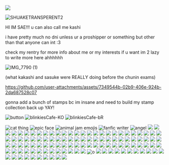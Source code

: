 <img src="https://komarev.com/ghpvc/?username=cry-of-fear&color=F3899E&style=plastic&label=ㅤyaoiersㅤ&base=10000">  

![SHUAKETRANSPERENT2](https://github.com/user-attachments/assets/9ad9dda5-63e1-43e9-b05d-b9360ebf8bed)

HI IM SAE!!! u can also call me kashi

i have pretty much no dni unless ur a proshipper or something but other than that anyone can int :3 

check my rentry for more info about me or my interests if u want im 2 lazy to write more here ahhhhhh

![IMG_7790 (1)](https://github.com/user-attachments/assets/2e368f3d-a792-4af6-8e78-433a9439f9a6) 

(what kakashi and sasuke were REALLY doing before the chunin exams)

https://github.com/user-attachments/assets/7349544b-02b9-406e-924b-2da687528c07

gonna add a bunch of stamps bc im insane and need to build my stamp collection back up YAY!

![button](https://github.com/user-attachments/assets/0e1b5046-fe1f-42d5-bd93-955c38aa3824) ![blinkiesCafe-KO](https://github.com/user-attachments/assets/5b35f979-5ee3-4ffa-974a-bf4328ed955e) ![blinkiesCafe-bR](https://github.com/user-attachments/assets/e89765ea-d498-4719-bab8-696b685c062d)

![cat thing](https://external-media.spacehey.net/media/sUyNQrFYXxQ1t24FUgeHl3hh4Fz2iescVYG_T1k-iYxc=/https://64.media.tumblr.com/f5a614012f4608807cf2413a4d8ddb9d/043b3b79b6f9e438-5a/s100x200/af289642a6fe93441736bb53da79e56ced89d228.png) ![epic face](https://external-media.spacehey.net/media/sU8c1kUfZ9glmlSPYVrCIVF9mPUFIVmAUON2d7CT7mO8=/https://64.media.tumblr.com/4a4986a87e403b038721e7ffc012a942/3913a3093a909602-ab/s250x250_c1/2f575b2a7976f7c62517d236a8eb1d84cd69fc24.pnj) ![animal jam emojis](https://external-media.spacehey.net/media/siGlPSBVnBHjj5YtcT944p-py7XeDn5VWXTjpFq0xgew=/https://images-wixmp-ed30a86b8c4ca887773594c2.wixmp.com/f/ba434057-e637-4974-a6e8-72becd29cc0f/dgmi9ay-6b1729db-ec15-405d-a847-c1d3b39a58eb.gif?token=eyJ0eXAiOiJKV1QiLCJhbGciOiJIUzI1NiJ9.eyJzdWIiOiJ1cm46YXBwOjdlMGQxODg5ODIyNjQzNzNhNWYwZDQxNWVhMGQyNmUwIiwiaXNzIjoidXJuOmFwcDo3ZTBkMTg4OTgyMjY0MzczYTVmMGQ0MTVlYTBkMjZlMCIsIm9iaiI6W1t7InBhdGgiOiJcL2ZcL2JhNDM0MDU3LWU2MzctNDk3NC1hNmU4LTcyYmVjZDI5Y2MwZlwvZGdtaTlheS02YjE3MjlkYi1lYzE1LTQwNWQtYTg0Ny1jMWQzYjM5YTU4ZWIuZ2lmIn1dXSwiYXVkIjpbInVybjpzZXJ2aWNlOmZpbGUuZG93bmxvYWQiXX0.oNWIXkRP6VG2MkLgdJ4qXaSNmtj_3Sl5jKSsUunb5Rc) ![fanfic writer](https://external-media.spacehey.net/media/smoHjupFFnu-ZAnAljNZLpPZAr1U9O9xxRF6SrS3DYfo=/https://images-wixmp-ed30a86b8c4ca887773594c2.wixmp.com/f/28847125-263d-48c5-9649-2689fb915850/d1c5kpk-854b704b-c962-4683-bf61-ecc3301ce232.gif?token=eyJ0eXAiOiJKV1QiLCJhbGciOiJIUzI1NiJ9.eyJzdWIiOiJ1cm46YXBwOjdlMGQxODg5ODIyNjQzNzNhNWYwZDQxNWVhMGQyNmUwIiwiaXNzIjoidXJuOmFwcDo3ZTBkMTg4OTgyMjY0MzczYTVmMGQ0MTVlYTBkMjZlMCIsIm9iaiI6W1t7InBhdGgiOiJcL2ZcLzI4ODQ3MTI1LTI2M2QtNDhjNS05NjQ5LTI2ODlmYjkxNTg1MFwvZDFjNWtway04NTRiNzA0Yi1jOTYyLTQ2ODMtYmY2MS1lY2MzMzAxY2UyMzIuZ2lmIn1dXSwiYXVkIjpbInVybjpzZXJ2aWNlOmZpbGUuZG93bmxvYWQiXX0.lUVVpDezbS8ogVEbCmI65c9LqcpaawLUQP7hrb16fYo) ![angel](https://external-media.spacehey.net/media/sIV8pAprBMSgFBqenMjUQSPEZl6fjwyb7R0dqG4CerLk=/https://y2k.neocities.org/stamps2/rainbow_11_by_catjamsprinkles-dc22hwr.png) ![](https://external-media.spacehey.net/media/sX9XY2-Eo1Vqz_pBGF8kNLOiUr2t2xr5-vmQgfGYpLGA=/https://y2k.neocities.org/stamps/tumblr_inline_p0x8glfCRf1uzqajc_500.jpg) ![](https://external-media.spacehey.net/media/sHA1LT_s0Q5J9VfBV2Q1Nd9UH17BMynrSYZMvDBldNaw=/https://64.media.tumblr.com/fc9b61fb4fb0e4da21a7d517ba5a2e0b/2fe91393c8bac497-d0/s100x200/235ee49e70ff1066d9b3ab2cc51791eb99ba19ca.gifv) ![](https://external-media.spacehey.net/media/sjrn_wQpHyCGXNaTESAlVN02DR_xhwxglodF-jI5mFlk=/https://i.ibb.co/nfhYBbX/blood-stamp-by-asuminakuki14-d2bhgmf-fullview.jpg) ![](https://external-media.spacehey.net/media/smBvhfSlALrFGYqcq1zGdwdGVptE1rqiZvBnfNLprCog=/https://images-wixmp-ed30a86b8c4ca887773594c2.wixmp.com/f/818acd97-1680-4dd1-9d23-23e22fd49506/dg761a0-494e9e59-6e46-438a-b14a-2502ef1ca034.gif?token=eyJ0eXAiOiJKV1QiLCJhbGciOiJIUzI1NiJ9.eyJzdWIiOiJ1cm46YXBwOjdlMGQxODg5ODIyNjQzNzNhNWYwZDQxNWVhMGQyNmUwIiwiaXNzIjoidXJuOmFwcDo3ZTBkMTg4OTgyMjY0MzczYTVmMGQ0MTVlYTBkMjZlMCIsIm9iaiI6W1t7InBhdGgiOiJcL2ZcLzgxOGFjZDk3LTE2ODAtNGRkMS05ZDIzLTIzZTIyZmQ0OTUwNlwvZGc3NjFhMC00OTRlOWU1OS02ZTQ2LTQzOGEtYjE0YS0yNTAyZWYxY2EwMzQuZ2lmIn1dXSwiYXVkIjpbInVybjpzZXJ2aWNlOmZpbGUuZG93bmxvYWQiXX0.y8wxRPscjzKmG7gIFd4K6OaDN1YgXahdfSXFwfJTlWU) ![](https://external-media.spacehey.net/media/sRUdSoivwYP9NictrvJuHsW38O9k21giNUxN6g5Kpd74=/https://i.ibb.co/v1LT9bb/emo-checkered-stamp-by-strawberryjuicie-d36hccd-fullview.jpg) ![](https://external-media.spacehey.net/media/s6iFQnQYzix66gzmevUwxhyACrIoCCC7scB4Av6TLhxw=/https://64.media.tumblr.com/befc25b61b4f9946fef5135ec8645f56/db9c867786dfb431-42/s250x250_c1/d976e839afe1267d50d24740b5908fb48b26c042.png) ![](https://external-media.spacehey.net/media/s6scD-GMZdDmoIQ_lYt-4jU-oHzQqnQuii_0quBEK4gc=/https://y2k.neocities.org/stamps/tumblr_pagu488kG61xu4cp2o3_100.gif) ![](https://external-media.spacehey.net/media/sK_sAkpw4P1eICkRZGhdkNSqg_jDU3h_EwSv1g-16-NQ=/https://images-wixmp-ed30a86b8c4ca887773594c2.wixmp.com/f/a06e9d4f-f786-4e2c-aca0-095af2a27353/dd3yqdb-f0efa0ca-02b9-455b-9970-dd89dc53c61e.gif?token=eyJ0eXAiOiJKV1QiLCJhbGciOiJIUzI1NiJ9.eyJzdWIiOiJ1cm46YXBwOjdlMGQxODg5ODIyNjQzNzNhNWYwZDQxNWVhMGQyNmUwIiwiaXNzIjoidXJuOmFwcDo3ZTBkMTg4OTgyMjY0MzczYTVmMGQ0MTVlYTBkMjZlMCIsIm9iaiI6W1t7InBhdGgiOiJcL2ZcL2EwNmU5ZDRmLWY3ODYtNGUyYy1hY2EwLTA5NWFmMmEyNzM1M1wvZGQzeXFkYi1mMGVmYTBjYS0wMmI5LTQ1NWItOTk3MC1kZDg5ZGM1M2M2MWUuZ2lmIn1dXSwiYXVkIjpbInVybjpzZXJ2aWNlOmZpbGUuZG93bmxvYWQiXX0.pY6gsU_HbnNG3nM9NQH6e4PsTbamgEuexwuKR31kDIw) ![](https://external-media.spacehey.net/media/sv-zIBPfaM9FIOM90CDsMjaBq2R6KzycOflcE8LdHeTg=/https://64.media.tumblr.com/eb8c66e1ac55e27f12c0fba73f8c85ee/tumblr_psy6b5KnzB1xzybrpo2_100.gifv) ![](https://external-media.spacehey.net/media/sy84yiYsqXssX4g56RxGfOKihEzsmnAf61uDw7hmd-Os=/https://64.media.tumblr.com/9248bdd91f9fdc629f3b04ef0eedfbf6/tumblr_psy6b5KnzB1xzybrpo3_100.png) ![](https://external-media.spacehey.net/media/s-IWS3CfcRiYMKFW7cN6Ay_Ngk_5K3xC0U7MxJbuhhEw=/https://grossgirl94.neocities.org/stamps,%20blinkies/db13uc6-4f53ae41-d0a0-4447-a790-b1540ce55359.png) ![](https://external-media.spacehey.net/media/sN5ffHru28xY3UHe1RQbcqfqqMQMGYSDQRjsFOCfS87k=/https://coloredvoid.neocities.org/stamps/lainstamp.gif) ![](https://external-media.spacehey.net/media/sZtBQpDomZsYEZz4I4i_7w_rwBOz5SeKGmpEaiO0S5-8=/https://64.media.tumblr.com/b9d11ab674dcc0d3fb185c0d1adb3c22/00458b2dd89db537-6f/s250x250_c1/f730861d3d13af8f18844a89296fb2f72e8ea6de.jpg) ![](https://external-media.spacehey.net/media/sRymW1npf_L0T2VeMFMcoq8UM5vJKxozKo_KlgrqlbT0=/https://64.media.tumblr.com/9cf5ec0e465be88ce0b04d827912b2f8/8a37568922282c2c-db/s250x250_c1/32dcb36085a32ffa3706ccb30f2f3a8948c4e854.gifv) ![](https://external-media.spacehey.net/media/smY37GMMMQEYFDXtR_mXlXKPObgCi2bA3c_whjp7mKO8=/https://64.media.tumblr.com/0fa04c862468c4072b1956cda94cf0b9/a35036fe492a3a87-c3/s250x250_c1/17552cb39ee1f1933c6e10a7ad8630b2cb367542.gifv) ![](https://external-media.spacehey.net/media/scgZvKa1W1m8DlGmHqyLx-qfSS1IMk8qdQpDLeFx8aUc=/https://64.media.tumblr.com/bcdd22a96e70b213704ce1285e8360e4/5962aeece7090b0a-b6/s250x250_c1/f0442003d923771d81ac1c9695fc464426ecfe24.gifv) ![](https://external-media.spacehey.net/media/s20nJG1soLg42-roNxToSQxh8QS1bWFQkKlB8NwpiQOk=/https://64.media.tumblr.com/bad9970c34f92cd5b95f00c0fd495ffa/406d4b6e0e04b07e-fb/s250x250_c1/5242424708d1f98e1cbe70bb2a0dc03095860373.png) ![](https://external-media.spacehey.net/media/s968B6hQ_8Z6YZTjsINsQkQB8p6j2ajdjAPeORIt41hY=/https://64.media.tumblr.com/62f27b58434b0ea9a5adbd289071c7f0/tumblr_pj3czpaNqQ1v3w3jlo3_100.png) ![](https://external-media.spacehey.net/media/sgoanK07r49QbnjeZrON3KJhnRztdxTI-Xi6XGDI7RKA=/https://64.media.tumblr.com/6c6c009a66c457d27154841e4901f528/tumblr_prx0uwGciN1xzybrpo6_100.gifv) ![](https://external-media.spacehey.net/media/swf26MYFPAzC3Rj4cQcfJNKYgpke4iScX4-shJPvrOCo=/https://64.media.tumblr.com/58b62902b19761ce386fa4fb42589dbb/tumblr_pc0rtdI6bR1xzybrpo5_100.png) ![](https://external-media.spacehey.net/media/spFv2ZJjWM1lL6TCXV5N1v7LJGn9H037P03sLwAHW-BA=/https://images-wixmp-ed30a86b8c4ca887773594c2.wixmp.com/f/bd26bde7-1297-4f6f-a449-2b4ab418826b/d1jm9ml-36550b2f-8e52-4dae-9b5a-9fd50b87451e.gif?token=eyJ0eXAiOiJKV1QiLCJhbGciOiJIUzI1NiJ9.eyJzdWIiOiJ1cm46YXBwOjdlMGQxODg5ODIyNjQzNzNhNWYwZDQxNWVhMGQyNmUwIiwiaXNzIjoidXJuOmFwcDo3ZTBkMTg4OTgyMjY0MzczYTVmMGQ0MTVlYTBkMjZlMCIsIm9iaiI6W1t7InBhdGgiOiJcL2ZcL2JkMjZiZGU3LTEyOTctNGY2Zi1hNDQ5LTJiNGFiNDE4ODI2YlwvZDFqbTltbC0zNjU1MGIyZi04ZTUyLTRkYWUtOWI1YS05ZmQ1MGI4NzQ1MWUuZ2lmIn1dXSwiYXVkIjpbInVybjpzZXJ2aWNlOmZpbGUuZG93bmxvYWQiXX0.q6GRapcEEdNU6mXErf_BAfhPP6T7_oCB8uT3TxUKktQ) ![](https://external-media.spacehey.net/media/sDQhfy7bpCzDkjI01XEU4z5akDXR9XPgYvsiJShB4-HM=/https://images-wixmp-ed30a86b8c4ca887773594c2.wixmp.com/f/8c913458-9aa6-455c-a5f5-f706f4da0349/d675g11-345e4b5c-2bd4-4b5d-b76c-1354a96f21ee.gif?token=eyJ0eXAiOiJKV1QiLCJhbGciOiJIUzI1NiJ9.eyJzdWIiOiJ1cm46YXBwOjdlMGQxODg5ODIyNjQzNzNhNWYwZDQxNWVhMGQyNmUwIiwiaXNzIjoidXJuOmFwcDo3ZTBkMTg4OTgyMjY0MzczYTVmMGQ0MTVlYTBkMjZlMCIsIm9iaiI6W1t7InBhdGgiOiJcL2ZcLzhjOTEzNDU4LTlhYTYtNDU1Yy1hNWY1LWY3MDZmNGRhMDM0OVwvZDY3NWcxMS0zNDVlNGI1Yy0yYmQ0LTRiNWQtYjc2Yy0xMzU0YTk2ZjIxZWUuZ2lmIn1dXSwiYXVkIjpbInVybjpzZXJ2aWNlOmZpbGUuZG93bmxvYWQiXX0.wpL2JXKhGtpNGiIF2jVlS0yLT0VRrsBnMo8XyO1ae2A) ![](https://external-media.spacehey.net/media/sg9_SwLzbX62AbzSS7gnVvPGnLRpqck3emyyUzzK2_Ms=/https://64.media.tumblr.com/54deeb3da300e6724d907912cb542c22/tumblr_pg8i9rQhkM1xzybrpo5_100.gifv) ![](https://external-media.spacehey.net/media/sxmVHDA0HGNbXhcEwANhYQudsHIxHP_dh1hAwNjBZS3s=/https://64.media.tumblr.com/91d4d3036dbdba3df09f15df33b29167/tumblr_prlw90cSJa1xzybrpo5_100.gifv) ![](https://external-media.spacehey.net/media/s-fK_kAGHRQtFTRrlqm8hXgZ3A0UT1wwDxOKH8wK25l8=/https://images-wixmp-ed30a86b8c4ca887773594c2.wixmp.com/f/2272019d-3dd1-4e0c-a09e-f0b03c52c568/d1dl83t-e318e80a-5b6e-49f6-aa30-21068c5954c7.jpg?token=eyJ0eXAiOiJKV1QiLCJhbGciOiJIUzI1NiJ9.eyJzdWIiOiJ1cm46YXBwOjdlMGQxODg5ODIyNjQzNzNhNWYwZDQxNWVhMGQyNmUwIiwiaXNzIjoidXJuOmFwcDo3ZTBkMTg4OTgyMjY0MzczYTVmMGQ0MTVlYTBkMjZlMCIsIm9iaiI6W1t7InBhdGgiOiJcL2ZcLzIyNzIwMTlkLTNkZDEtNGUwYy1hMDllLWYwYjAzYzUyYzU2OFwvZDFkbDgzdC1lMzE4ZTgwYS01YjZlLTQ5ZjYtYWEzMC0yMTA2OGM1OTU0YzcuanBnIn1dXSwiYXVkIjpbInVybjpzZXJ2aWNlOmZpbGUuZG93bmxvYWQiXX0.wmpJhWnJ7d2fbkriuH5kWU68ZuSWopB-z2NtCDkeo14) ![](https://images-wixmp-ed30a86b8c4ca887773594c2.wixmp.com/f/e8b69298-549d-4403-803f-7d466978f4f5/dhyo2us-5d12142e-c414-4715-8392-c574f1a10d91.jpg/v1/fill/w_95,h_51,q_75,strp/i_love_tsugino_haru_stamp____by_tymokx_dhyo2us-fullview.jpg?token=eyJ0eXAiOiJKV1QiLCJhbGciOiJIUzI1NiJ9.eyJzdWIiOiJ1cm46YXBwOjdlMGQxODg5ODIyNjQzNzNhNWYwZDQxNWVhMGQyNmUwIiwiaXNzIjoidXJuOmFwcDo3ZTBkMTg4OTgyMjY0MzczYTVmMGQ0MTVlYTBkMjZlMCIsIm9iaiI6W1t7ImhlaWdodCI6Ijw9NTEiLCJwYXRoIjoiXC9mXC9lOGI2OTI5OC01NDlkLTQ0MDMtODAzZi03ZDQ2Njk3OGY0ZjVcL2RoeW8ydXMtNWQxMjE0MmUtYzQxNC00NzE1LTgzOTItYzU3NGYxYTEwZDkxLmpwZyIsIndpZHRoIjoiPD05NSJ9XV0sImF1ZCI6WyJ1cm46c2VydmljZTppbWFnZS5vcGVyYXRpb25zIl19.T-CpWgmqjkXNBXHexHPcom9tcCbpg1TdMxlsE0-K79E) ![](https://external-media.spacehey.net/media/sJYL-x3hR6XCxI4XApqufmvGPS1wsfypKqZ_RrPrtVXI=/https://images-wixmp-ed30a86b8c4ca887773594c2.wixmp.com/f/06051425-eb5a-4e22-8c5e-b9c048d056e1/d8of6kn-325162d5-df4e-46ce-a2fd-c14ee8a2b85f.gif?token=eyJ0eXAiOiJKV1QiLCJhbGciOiJIUzI1NiJ9.eyJzdWIiOiJ1cm46YXBwOjdlMGQxODg5ODIyNjQzNzNhNWYwZDQxNWVhMGQyNmUwIiwiaXNzIjoidXJuOmFwcDo3ZTBkMTg4OTgyMjY0MzczYTVmMGQ0MTVlYTBkMjZlMCIsIm9iaiI6W1t7InBhdGgiOiJcL2ZcLzA2MDUxNDI1LWViNWEtNGUyMi04YzVlLWI5YzA0OGQwNTZlMVwvZDhvZjZrbi0zMjUxNjJkNS1kZjRlLTQ2Y2UtYTJmZC1jMTRlZThhMmI4NWYuZ2lmIn1dXSwiYXVkIjpbInVybjpzZXJ2aWNlOmZpbGUuZG93bmxvYWQiXX0._PAJ-KQqpHh0x4xRJhlVYllnbS1Teu_I2VLVHxkSxw8) ![](https://external-media.spacehey.net/media/spoE_fkJqrmLVljXRO4gCVc60CsO9aQdSSarjtkw-0YM=/https://64.media.tumblr.com/f8aaa3e8d51708d35e04aeba94ffd295/tumblr_pbt6qp9t571xzybrpo3_100.jpg) ![](https://external-media.spacehey.net/media/soxoDPd4I2bh8rSakmydkxDkzRbgNMOb-XCCX7tn3VPY=/https://images-wixmp-ed30a86b8c4ca887773594c2.wixmp.com/f/27ee0f81-3176-4f8b-a161-055e7b2462df/d7m5pun-e7cd2c4f-8d62-430d-8597-7a6559fc88b0.png?token=eyJ0eXAiOiJKV1QiLCJhbGciOiJIUzI1NiJ9.eyJzdWIiOiJ1cm46YXBwOjdlMGQxODg5ODIyNjQzNzNhNWYwZDQxNWVhMGQyNmUwIiwiaXNzIjoidXJuOmFwcDo3ZTBkMTg4OTgyMjY0MzczYTVmMGQ0MTVlYTBkMjZlMCIsIm9iaiI6W1t7InBhdGgiOiJcL2ZcLzI3ZWUwZjgxLTMxNzYtNGY4Yi1hMTYxLTA1NWU3YjI0NjJkZlwvZDdtNXB1bi1lN2NkMmM0Zi04ZDYyLTQzMGQtODU5Ny03YTY1NTlmYzg4YjAucG5nIn1dXSwiYXVkIjpbInVybjpzZXJ2aWNlOmZpbGUuZG93bmxvYWQiXX0.naB1YBNv-rzHICdFQqpyiTXU1Mb44ZzyQRfiwOd_oLI) ![](https://external-media.spacehey.net/media/sTi97CAyweBpLtGJKThqB7LziEhN_vWAK0FAFQzxrkac=/https://images-wixmp-ed30a86b8c4ca887773594c2.wixmp.com/f/d69ae67d-5657-4bca-8e8e-72c18d4ec124/d9nvg36-caa1f45c-93f4-4ee4-90b4-5526543ab57f.gif?token=eyJ0eXAiOiJKV1QiLCJhbGciOiJIUzI1NiJ9.eyJzdWIiOiJ1cm46YXBwOjdlMGQxODg5ODIyNjQzNzNhNWYwZDQxNWVhMGQyNmUwIiwiaXNzIjoidXJuOmFwcDo3ZTBkMTg4OTgyMjY0MzczYTVmMGQ0MTVlYTBkMjZlMCIsIm9iaiI6W1t7InBhdGgiOiJcL2ZcL2Q2OWFlNjdkLTU2NTctNGJjYS04ZThlLTcyYzE4ZDRlYzEyNFwvZDludmczNi1jYWExZjQ1Yy05M2Y0LTRlZTQtOTBiNC01NTI2NTQzYWI1N2YuZ2lmIn1dXSwiYXVkIjpbInVybjpzZXJ2aWNlOmZpbGUuZG93bmxvYWQiXX0.V0PDDxA6lNPOZhiOec60WfcBEFM30axt26fp8e1w5Dw) ![](https://external-media.spacehey.net/media/sMuzblJmOY8xCpKAcz32nlttrzd7ApVY-EGLzgbwg7tw=/https://images-wixmp-ed30a86b8c4ca887773594c2.wixmp.com/f/73a47737-937b-44d7-9e59-61e40e4cd454/d6klt1x-efd275f3-6524-4f22-8b8c-efbedf711ab7.png?token=eyJ0eXAiOiJKV1QiLCJhbGciOiJIUzI1NiJ9.eyJzdWIiOiJ1cm46YXBwOjdlMGQxODg5ODIyNjQzNzNhNWYwZDQxNWVhMGQyNmUwIiwiaXNzIjoidXJuOmFwcDo3ZTBkMTg4OTgyMjY0MzczYTVmMGQ0MTVlYTBkMjZlMCIsIm9iaiI6W1t7InBhdGgiOiJcL2ZcLzczYTQ3NzM3LTkzN2ItNDRkNy05ZTU5LTYxZTQwZTRjZDQ1NFwvZDZrbHQxeC1lZmQyNzVmMy02NTI0LTRmMjItOGI4Yy1lZmJlZGY3MTFhYjcucG5nIn1dXSwiYXVkIjpbInVybjpzZXJ2aWNlOmZpbGUuZG93bmxvYWQiXX0.2yqgNzayooPx0WfBI-ydNDQQPeS0104b_0qMf9vGhfk) ![](https://external-media.spacehey.net/media/sriwIoi4XxnC474xd7drvQuvMc6wGvcqZJ0GgZwa465g=/https://images-wixmp-ed30a86b8c4ca887773594c2.wixmp.com/f/97538ed2-f006-4ed5-aa9f-f1121bf3b1e4/d6xw2vh-2d779b36-8400-4e68-9439-806ffdc2dc4d.png?token=eyJ0eXAiOiJKV1QiLCJhbGciOiJIUzI1NiJ9.eyJzdWIiOiJ1cm46YXBwOjdlMGQxODg5ODIyNjQzNzNhNWYwZDQxNWVhMGQyNmUwIiwiaXNzIjoidXJuOmFwcDo3ZTBkMTg4OTgyMjY0MzczYTVmMGQ0MTVlYTBkMjZlMCIsIm9iaiI6W1t7InBhdGgiOiJcL2ZcLzk3NTM4ZWQyLWYwMDYtNGVkNS1hYTlmLWYxMTIxYmYzYjFlNFwvZDZ4dzJ2aC0yZDc3OWIzNi04NDAwLTRlNjgtOTQzOS04MDZmZmRjMmRjNGQucG5nIn1dXSwiYXVkIjpbInVybjpzZXJ2aWNlOmZpbGUuZG93bmxvYWQiXX0.II_Zuc0wGYoOZeNjRKHkHFcrG10L8I-nbolBf325QaY) ![](https://external-media.spacehey.net/media/sYjzrbqIUoJV3cAm6WqkOBkUALmPSPx1cY5yr-S9hrA0=/https://pomelo.neocities.org/pix/stamps/dak6fgg-3ce3d95e-e179-4c2c-97da-3dbe3f948222.png) ![](https://external-media.spacehey.net/media/ssN8gX8PwPj_DibNFPN-kmEaLLkH5kbIB_Q-Ex-39G4E=/https://pomelo.neocities.org/pix/stamps/d1cwtfy-1d537a97-2e70-4e0f-b623-e2e6913d0749.png) ![](https://external-media.spacehey.net/media/skri_kSpEMvp8iioZVu-W3oZZrLzhKLO9OGv4odL3dEU=/https://i.postimg.cc/CMRvySVs/hot-topic.gif) ![](https://external-media.spacehey.net/media/s9y9YEouRebm3PDkgsGQ0ToW57386ZBNKWGfG7zUegL4=/https://i.postimg.cc/zDRMNNVv/silent-hill.gif) ![](https://external-media.spacehey.net/media/s-ybKdWfCdEV6mHlxIPdDbIUcrG8pBbWS9-xV3xii934=/https://images-wixmp-ed30a86b8c4ca887773594c2.wixmp.com/f/27ee0f81-3176-4f8b-a161-055e7b2462df/d5qav3b-c5f2f6c3-265a-431f-9c6c-67b813d82618.png?token=eyJ0eXAiOiJKV1QiLCJhbGciOiJIUzI1NiJ9.eyJzdWIiOiJ1cm46YXBwOjdlMGQxODg5ODIyNjQzNzNhNWYwZDQxNWVhMGQyNmUwIiwiaXNzIjoidXJuOmFwcDo3ZTBkMTg4OTgyMjY0MzczYTVmMGQ0MTVlYTBkMjZlMCIsIm9iaiI6W1t7InBhdGgiOiJcL2ZcLzI3ZWUwZjgxLTMxNzYtNGY4Yi1hMTYxLTA1NWU3YjI0NjJkZlwvZDVxYXYzYi1jNWYyZjZjMy0yNjVhLTQzMWYtOWM2Yy02N2I4MTNkODI2MTgucG5nIn1dXSwiYXVkIjpbInVybjpzZXJ2aWNlOmZpbGUuZG93bmxvYWQiXX0.b5YBPQegvV3WtkTYVDgbu9IXfZ5SLzN_9Oe1gAn4YTc) ![](https://external-media.spacehey.net/media/sUyuf7VGcvzG5ppsHAkyBM940dhQDWAXI2uQ6HfrAQTc=/https://images-wixmp-ed30a86b8c4ca887773594c2.wixmp.com/f/2cd01bb3-fc81-4852-af49-09976ade8181/d4cyrl4-bee33ed9-e109-417e-9217-b0386549d8b5.png?token=eyJ0eXAiOiJKV1QiLCJhbGciOiJIUzI1NiJ9.eyJzdWIiOiJ1cm46YXBwOjdlMGQxODg5ODIyNjQzNzNhNWYwZDQxNWVhMGQyNmUwIiwiaXNzIjoidXJuOmFwcDo3ZTBkMTg4OTgyMjY0MzczYTVmMGQ0MTVlYTBkMjZlMCIsIm9iaiI6W1t7InBhdGgiOiJcL2ZcLzJjZDAxYmIzLWZjODEtNDg1Mi1hZjQ5LTA5OTc2YWRlODE4MVwvZDRjeXJsNC1iZWUzM2VkOS1lMTA5LTQxN2UtOTIxNy1iMDM4NjU0OWQ4YjUucG5nIn1dXSwiYXVkIjpbInVybjpzZXJ2aWNlOmZpbGUuZG93bmxvYWQiXX0.f5jslC1Y8FXPHhY9XasHzDYuHtEQ3lz3vGREENTft-I) ![](https://external-media.spacehey.net/media/sRo9envSxs4Q5nYVj-LVvBgQBRVhSrTahpJ7RL_QcvXQ=/https://images-wixmp-ed30a86b8c4ca887773594c2.wixmp.com/f/8bc357c2-2060-4723-a45b-ab421c4676df/d1kc18h-e733a3a4-937e-4b15-92b2-18b9dd3dc314.png?token=eyJ0eXAiOiJKV1QiLCJhbGciOiJIUzI1NiJ9.eyJzdWIiOiJ1cm46YXBwOjdlMGQxODg5ODIyNjQzNzNhNWYwZDQxNWVhMGQyNmUwIiwiaXNzIjoidXJuOmFwcDo3ZTBkMTg4OTgyMjY0MzczYTVmMGQ0MTVlYTBkMjZlMCIsIm9iaiI6W1t7InBhdGgiOiJcL2ZcLzhiYzM1N2MyLTIwNjAtNDcyMy1hNDViLWFiNDIxYzQ2NzZkZlwvZDFrYzE4aC1lNzMzYTNhNC05MzdlLTRiMTUtOTJiMi0xOGI5ZGQzZGMzMTQucG5nIn1dXSwiYXVkIjpbInVybjpzZXJ2aWNlOmZpbGUuZG93bmxvYWQiXX0.FwbuwXn0xPe-jBxb4iaJEQ6XJaZ97R4C3kgSIMs1hSY) ![](https://external-media.spacehey.net/media/sItAn8c3GuZfSFU6m0BcwjOUHTMatUCALTH0K8tcc7us=/https://images-wixmp-ed30a86b8c4ca887773594c2.wixmp.com/f/42f99abf-f041-41dd-b57f-87e3285a6cf9/d2gcxm9-f0dccb37-c7c7-466d-8f22-5803087d996e.gif?token=eyJ0eXAiOiJKV1QiLCJhbGciOiJIUzI1NiJ9.eyJzdWIiOiJ1cm46YXBwOjdlMGQxODg5ODIyNjQzNzNhNWYwZDQxNWVhMGQyNmUwIiwiaXNzIjoidXJuOmFwcDo3ZTBkMTg4OTgyMjY0MzczYTVmMGQ0MTVlYTBkMjZlMCIsIm9iaiI6W1t7InBhdGgiOiJcL2ZcLzQyZjk5YWJmLWYwNDEtNDFkZC1iNTdmLTg3ZTMyODVhNmNmOVwvZDJnY3htOS1mMGRjY2IzNy1jN2M3LTQ2NmQtOGYyMi01ODAzMDg3ZDk5NmUuZ2lmIn1dXSwiYXVkIjpbInVybjpzZXJ2aWNlOmZpbGUuZG93bmxvYWQiXX0.1y7JzZ0CUIfaReaK8JPW1aQ7l3bW7Jac0sdmkyvtVi0) ![](https://external-media.spacehey.net/media/s1osgviDJwTIKBy6weUo7ey1KTUWIr5p06_5dAuGfpP8=/https://64.media.tumblr.com/d7c725602222b2a6d80e02114a9c0557/7aabd2519e7e2d80-f7/s250x250_c1/9f0b286a1976041cecb6f3bcac11829269935dc1.gifv) ![](https://external-media.spacehey.net/media/s4MAIu4gGnvzHkAIQj2QHMswOLNUO5SPqvOgoLcQVzk4=/https://64.media.tumblr.com/e2392287d99e970fc393bd1706fdeaa6/7aabd2519e7e2d80-a0/s100x200/0c4563c402cb46307ab0b19cc9b50710a7b9b5ba.gifv) ![](https://external-media.spacehey.net/media/slpgZSuZ5tQlYHa_yxUIXLQb-oAlwU7OGYWZXRJ16KAk=/https://64.media.tumblr.com/d37bab8b68f63384316d52261949d30c/db9c867786dfb431-fe/s250x400/1c222c5cb2df745d798ad208ff9c0a571362d01d.gifv) ![](https://external-media.spacehey.net/media/sXEr6OqKNE3-vhrTXhHHPem4NKOppvrVuHXF1tkxj1s0=/https://64.media.tumblr.com/31bfad6077e28df69ade588806cd77a3/db9c867786dfb431-fb/s100x200/7e981867b416749ea7f01cdb80924770e2a9c1d2.png) ![](https://external-media.spacehey.net/media/sXsTO3tBTcqAZSFFxmsn4QzZiKWYYakvJN8WQNKqRnhw=/https://64.media.tumblr.com/84defc098b6d61ead79b2fcb96de291c/db9c867786dfb431-dd/s100x200/9831d0c8ef7b4cbfbaab3b925efb71d2f3c30f83.gifv) ![](https://external-media.spacehey.net/media/sRpmeli22xgos5FIakDPt331QqCzH4DfENyEa3n_DvZw=/https://64.media.tumblr.com/7335000ff3a51e8566fcd51d5de7bff5/db9c867786dfb431-7f/s100x200/4497c014082090f5b296a4f20e87b153ecd6a926.gifv) ![](https://external-media.spacehey.net/media/skqX8WSZ2k2FOBcgX1sXY5jLHCYljSO7IVWKsZzJTCr0=/https://64.media.tumblr.com/e04025b1a97e72b2f851218b5119041f/7f17d65f94f8b4a2-52/s100x200/043fadbb4d96bdaa5ce7b865b9399c31bcb459a2.png) ![](https://external-media.spacehey.net/media/sEDiruMbD9m4zBeHvigRq06jDIJL1yhnlGCm4sIyjZUA=/https://64.media.tumblr.com/31fee68748dad5c3d306ecdb887ef3a4/7f17d65f94f8b4a2-7d/s250x250_c1/c2d85db703e162324db3961a74032965538b6332.png) ![](https://external-media.spacehey.net/media/syU338ZagHDd0G__UTe0bBloRi63jtZGmEeMQdW4W8kM=/https://64.media.tumblr.com/468ffaa3f24e35eb212a358912c5e3b0/09ca433352f9db2d-14/s250x400/bf09364bd3caa56553baa095074a2d23f9ea2268.gifv) ![](https://images-wixmp-ed30a86b8c4ca887773594c2.wixmp.com/f/91d7bf7d-6a09-471f-ab35-c282ef4d4bcd/d6983yx-c3d2ab0f-2b9f-4570-9465-0ea7ffc28226.gif?token=eyJ0eXAiOiJKV1QiLCJhbGciOiJIUzI1NiJ9.eyJzdWIiOiJ1cm46YXBwOjdlMGQxODg5ODIyNjQzNzNhNWYwZDQxNWVhMGQyNmUwIiwiaXNzIjoidXJuOmFwcDo3ZTBkMTg4OTgyMjY0MzczYTVmMGQ0MTVlYTBkMjZlMCIsIm9iaiI6W1t7InBhdGgiOiJcL2ZcLzkxZDdiZjdkLTZhMDktNDcxZi1hYjM1LWMyODJlZjRkNGJjZFwvZDY5ODN5eC1jM2QyYWIwZi0yYjlmLTQ1NzAtOTQ2NS0wZWE3ZmZjMjgyMjYuZ2lmIn1dXSwiYXVkIjpbInVybjpzZXJ2aWNlOmZpbGUuZG93bmxvYWQiXX0.Kse0fTn-iIBKkCIylf7JWnJav_9aiJ2w8RDJubCaGuw) ![](https://images-wixmp-ed30a86b8c4ca887773594c2.wixmp.com/f/34c3fcd0-7f1c-4039-93ce-5543416d16c2/d99o2fa-466578f7-f85f-42e4-b20d-90375b3e656d.gif?token=eyJ0eXAiOiJKV1QiLCJhbGciOiJIUzI1NiJ9.eyJzdWIiOiJ1cm46YXBwOjdlMGQxODg5ODIyNjQzNzNhNWYwZDQxNWVhMGQyNmUwIiwiaXNzIjoidXJuOmFwcDo3ZTBkMTg4OTgyMjY0MzczYTVmMGQ0MTVlYTBkMjZlMCIsIm9iaiI6W1t7InBhdGgiOiJcL2ZcLzM0YzNmY2QwLTdmMWMtNDAzOS05M2NlLTU1NDM0MTZkMTZjMlwvZDk5bzJmYS00NjY1NzhmNy1mODVmLTQyZTQtYjIwZC05MDM3NWIzZTY1NmQuZ2lmIn1dXSwiYXVkIjpbInVybjpzZXJ2aWNlOmZpbGUuZG93bmxvYWQiXX0.JMIqEesAoHD4aexnKPCe88Deg3Evkn51Beh3QOD6nrc) ![](https://images-wixmp-ed30a86b8c4ca887773594c2.wixmp.com/f/07be1e05-b25d-4fd1-b482-56adc5261359/d8luvxn-40777fb1-37d4-42c6-aaef-9a46340dbbd1.gif?token=eyJ0eXAiOiJKV1QiLCJhbGciOiJIUzI1NiJ9.eyJzdWIiOiJ1cm46YXBwOjdlMGQxODg5ODIyNjQzNzNhNWYwZDQxNWVhMGQyNmUwIiwiaXNzIjoidXJuOmFwcDo3ZTBkMTg4OTgyMjY0MzczYTVmMGQ0MTVlYTBkMjZlMCIsIm9iaiI6W1t7InBhdGgiOiJcL2ZcLzA3YmUxZTA1LWIyNWQtNGZkMS1iNDgyLTU2YWRjNTI2MTM1OVwvZDhsdXZ4bi00MDc3N2ZiMS0zN2Q0LTQyYzYtYWFlZi05YTQ2MzQwZGJiZDEuZ2lmIn1dXSwiYXVkIjpbInVybjpzZXJ2aWNlOmZpbGUuZG93bmxvYWQiXX0.TRaBOZJudVpuzyNyA0Ts1CaVNtAqHGWqGVj6j9yqTPY) ![](https://images-wixmp-ed30a86b8c4ca887773594c2.wixmp.com/f/8373c38a-2803-440a-be49-b907f2fc9d43/d2mke21-dcdd7f83-b678-4d54-b7a3-ed1ce323d682.gif?token=eyJ0eXAiOiJKV1QiLCJhbGciOiJIUzI1NiJ9.eyJzdWIiOiJ1cm46YXBwOjdlMGQxODg5ODIyNjQzNzNhNWYwZDQxNWVhMGQyNmUwIiwiaXNzIjoidXJuOmFwcDo3ZTBkMTg4OTgyMjY0MzczYTVmMGQ0MTVlYTBkMjZlMCIsIm9iaiI6W1t7InBhdGgiOiJcL2ZcLzgzNzNjMzhhLTI4MDMtNDQwYS1iZTQ5LWI5MDdmMmZjOWQ0M1wvZDJta2UyMS1kY2RkN2Y4My1iNjc4LTRkNTQtYjdhMy1lZDFjZTMyM2Q2ODIuZ2lmIn1dXSwiYXVkIjpbInVybjpzZXJ2aWNlOmZpbGUuZG93bmxvYWQiXX0.Nw-FU8F03Z1Op5b5YDfIcyGyIFNNvFkA4QpgitEL8fQ) ![](https://images-wixmp-ed30a86b8c4ca887773594c2.wixmp.com/f/7f86feb3-619b-4174-a0cf-0e229bcb29cd/d5ppxtf-8d4607ab-14dc-446b-b40b-cbedaf34b067.png/v1/fill/w_99,h_57/operator_symbol_stamp_by_jokerhound_d5ppxtf-fullview.png?token=eyJ0eXAiOiJKV1QiLCJhbGciOiJIUzI1NiJ9.eyJzdWIiOiJ1cm46YXBwOjdlMGQxODg5ODIyNjQzNzNhNWYwZDQxNWVhMGQyNmUwIiwiaXNzIjoidXJuOmFwcDo3ZTBkMTg4OTgyMjY0MzczYTVmMGQ0MTVlYTBkMjZlMCIsIm9iaiI6W1t7ImhlaWdodCI6Ijw9NTciLCJwYXRoIjoiXC9mXC83Zjg2ZmViMy02MTliLTQxNzQtYTBjZi0wZTIyOWJjYjI5Y2RcL2Q1cHB4dGYtOGQ0NjA3YWItMTRkYy00NDZiLWI0MGItY2JlZGFmMzRiMDY3LnBuZyIsIndpZHRoIjoiPD05OSJ9XV0sImF1ZCI6WyJ1cm46c2VydmljZTppbWFnZS5vcGVyYXRpb25zIl19.qQvdiIE__pr1TctDrH4ULBRHj2_JJcY1G-x9YRqAg7g) ![](https://images-wixmp-ed30a86b8c4ca887773594c2.wixmp.com/f/db522eab-624e-410d-af97-34d3ffa40c67/d2n53fc-db6cb26c-41b5-45d0-a166-c06ddc9a8a36.png/v1/fill/w_99,h_56/smile_dog_stamp_by_spikytastic_d2n53fc-fullview.png?token=eyJ0eXAiOiJKV1QiLCJhbGciOiJIUzI1NiJ9.eyJzdWIiOiJ1cm46YXBwOjdlMGQxODg5ODIyNjQzNzNhNWYwZDQxNWVhMGQyNmUwIiwiaXNzIjoidXJuOmFwcDo3ZTBkMTg4OTgyMjY0MzczYTVmMGQ0MTVlYTBkMjZlMCIsIm9iaiI6W1t7ImhlaWdodCI6Ijw9NTYiLCJwYXRoIjoiXC9mXC9kYjUyMmVhYi02MjRlLTQxMGQtYWY5Ny0zNGQzZmZhNDBjNjdcL2QybjUzZmMtZGI2Y2IyNmMtNDFiNS00NWQwLWExNjYtYzA2ZGRjOWE4YTM2LnBuZyIsIndpZHRoIjoiPD05OSJ9XV0sImF1ZCI6WyJ1cm46c2VydmljZTppbWFnZS5vcGVyYXRpb25zIl19.N8Mq_mgszZz3BYIsU1zxdgxY2lUvpqAezYPj5zGOofI) ![](https://images-wixmp-ed30a86b8c4ca887773594c2.wixmp.com/f/9224629f-8cba-442c-afed-9af29dea8eea/d6kjkrx-b3561a43-9fd0-4cc8-b20c-5a585a4bb27e.png?token=eyJ0eXAiOiJKV1QiLCJhbGciOiJIUzI1NiJ9.eyJzdWIiOiJ1cm46YXBwOjdlMGQxODg5ODIyNjQzNzNhNWYwZDQxNWVhMGQyNmUwIiwiaXNzIjoidXJuOmFwcDo3ZTBkMTg4OTgyMjY0MzczYTVmMGQ0MTVlYTBkMjZlMCIsIm9iaiI6W1t7InBhdGgiOiJcL2ZcLzkyMjQ2MjlmLThjYmEtNDQyYy1hZmVkLTlhZjI5ZGVhOGVlYVwvZDZramtyeC1iMzU2MWE0My05ZmQwLTRjYzgtYjIwYy01YTU4NWE0YmIyN2UucG5nIn1dXSwiYXVkIjpbInVybjpzZXJ2aWNlOmZpbGUuZG93bmxvYWQiXX0.3qh61MJS3SUErQ_mDZFBRM2VgG1VsZxGQM4hP1CdOPo) ![](https://images-wixmp-ed30a86b8c4ca887773594c2.wixmp.com/f/9224629f-8cba-442c-afed-9af29dea8eea/d7fbrv1-ece17d75-6561-4c80-812c-6f2d8d2ea18b.png/v1/fill/w_99,h_57,q_80,strp/ticci_toby_stamp_by_unattentive_teen_d7fbrv1-fullview.jpg?token=eyJ0eXAiOiJKV1QiLCJhbGciOiJIUzI1NiJ9.eyJzdWIiOiJ1cm46YXBwOjdlMGQxODg5ODIyNjQzNzNhNWYwZDQxNWVhMGQyNmUwIiwiaXNzIjoidXJuOmFwcDo3ZTBkMTg4OTgyMjY0MzczYTVmMGQ0MTVlYTBkMjZlMCIsIm9iaiI6W1t7ImhlaWdodCI6Ijw9NTciLCJwYXRoIjoiXC9mXC85MjI0NjI5Zi04Y2JhLTQ0MmMtYWZlZC05YWYyOWRlYThlZWFcL2Q3ZmJydjEtZWNlMTdkNzUtNjU2MS00YzgwLTgxMmMtNmYyZDhkMmVhMThiLnBuZyIsIndpZHRoIjoiPD05OSJ9XV0sImF1ZCI6WyJ1cm46c2VydmljZTppbWFnZS5vcGVyYXRpb25zIl19.J_D8UaSqI57zP71Xus76sMVC5qezccs29cv7Q8Ztafg) ![](https://images-wixmp-ed30a86b8c4ca887773594c2.wixmp.com/f/b2960ec4-41f5-436b-ad1e-8185703cdedb/d7aemxp-d1e785c2-f9c5-4176-9964-527210aab7ad.png?token=eyJ0eXAiOiJKV1QiLCJhbGciOiJIUzI1NiJ9.eyJzdWIiOiJ1cm46YXBwOjdlMGQxODg5ODIyNjQzNzNhNWYwZDQxNWVhMGQyNmUwIiwiaXNzIjoidXJuOmFwcDo3ZTBkMTg4OTgyMjY0MzczYTVmMGQ0MTVlYTBkMjZlMCIsIm9iaiI6W1t7InBhdGgiOiJcL2ZcL2IyOTYwZWM0LTQxZjUtNDM2Yi1hZDFlLTgxODU3MDNjZGVkYlwvZDdhZW14cC1kMWU3ODVjMi1mOWM1LTQxNzYtOTk2NC01MjcyMTBhYWI3YWQucG5nIn1dXSwiYXVkIjpbInVybjpzZXJ2aWNlOmZpbGUuZG93bmxvYWQiXX0.DzLJoKqqKZsm1KydT1EpQEClsYz_relN0pEqkGvCStQ) ![](https://images-wixmp-ed30a86b8c4ca887773594c2.wixmp.com/f/b2960ec4-41f5-436b-ad1e-8185703cdedb/d7hv7g1-06c44192-8bb8-4f33-9c4c-cd9a44e0290b.png?token=eyJ0eXAiOiJKV1QiLCJhbGciOiJIUzI1NiJ9.eyJzdWIiOiJ1cm46YXBwOjdlMGQxODg5ODIyNjQzNzNhNWYwZDQxNWVhMGQyNmUwIiwiaXNzIjoidXJuOmFwcDo3ZTBkMTg4OTgyMjY0MzczYTVmMGQ0MTVlYTBkMjZlMCIsIm9iaiI6W1t7InBhdGgiOiJcL2ZcL2IyOTYwZWM0LTQxZjUtNDM2Yi1hZDFlLTgxODU3MDNjZGVkYlwvZDdodjdnMS0wNmM0NDE5Mi04YmI4LTRmMzMtOWM0Yy1jZDlhNDRlMDI5MGIucG5nIn1dXSwiYXVkIjpbInVybjpzZXJ2aWNlOmZpbGUuZG93bmxvYWQiXX0.byeCac94PS_99tL_Q17kskRThPYysmUDMYuGq4_zWV8) ![](https://images-wixmp-ed30a86b8c4ca887773594c2.wixmp.com/f/b2960ec4-41f5-436b-ad1e-8185703cdedb/d7kcanh-368a4e78-3018-4b79-bbd9-df390a437280.png?token=eyJ0eXAiOiJKV1QiLCJhbGciOiJIUzI1NiJ9.eyJzdWIiOiJ1cm46YXBwOjdlMGQxODg5ODIyNjQzNzNhNWYwZDQxNWVhMGQyNmUwIiwiaXNzIjoidXJuOmFwcDo3ZTBkMTg4OTgyMjY0MzczYTVmMGQ0MTVlYTBkMjZlMCIsIm9iaiI6W1t7InBhdGgiOiJcL2ZcL2IyOTYwZWM0LTQxZjUtNDM2Yi1hZDFlLTgxODU3MDNjZGVkYlwvZDdrY2FuaC0zNjhhNGU3OC0zMDE4LTRiNzktYmJkOS1kZjM5MGE0MzcyODAucG5nIn1dXSwiYXVkIjpbInVybjpzZXJ2aWNlOmZpbGUuZG93bmxvYWQiXX0.7f8iydiGdVhEkkBTJC9FgSscVD2Bj-pOvbanfV7G2i0) ![](https://images-wixmp-ed30a86b8c4ca887773594c2.wixmp.com/f/944dfb92-d26f-45d0-abed-05dac7c1c102/d1xde6b-ad3a73c0-9e50-4ee3-aa08-4f772a377ad7.gif?token=eyJ0eXAiOiJKV1QiLCJhbGciOiJIUzI1NiJ9.eyJzdWIiOiJ1cm46YXBwOjdlMGQxODg5ODIyNjQzNzNhNWYwZDQxNWVhMGQyNmUwIiwiaXNzIjoidXJuOmFwcDo3ZTBkMTg4OTgyMjY0MzczYTVmMGQ0MTVlYTBkMjZlMCIsIm9iaiI6W1t7InBhdGgiOiJcL2ZcLzk0NGRmYjkyLWQyNmYtNDVkMC1hYmVkLTA1ZGFjN2MxYzEwMlwvZDF4ZGU2Yi1hZDNhNzNjMC05ZTUwLTRlZTMtYWEwOC00Zjc3MmEzNzdhZDcuZ2lmIn1dXSwiYXVkIjpbInVybjpzZXJ2aWNlOmZpbGUuZG93bmxvYWQiXX0.pSGoaGyKpbl9jZUUu7Z9yqwExvPwpE0ADhZ88bxkznA) ![](https://images-wixmp-ed30a86b8c4ca887773594c2.wixmp.com/f/34c3fcd0-7f1c-4039-93ce-5543416d16c2/d96ojux-fdcb2eb3-65a9-4de8-b5b5-58d3026a3c2f.gif?token=eyJ0eXAiOiJKV1QiLCJhbGciOiJIUzI1NiJ9.eyJzdWIiOiJ1cm46YXBwOjdlMGQxODg5ODIyNjQzNzNhNWYwZDQxNWVhMGQyNmUwIiwiaXNzIjoidXJuOmFwcDo3ZTBkMTg4OTgyMjY0MzczYTVmMGQ0MTVlYTBkMjZlMCIsIm9iaiI6W1t7InBhdGgiOiJcL2ZcLzM0YzNmY2QwLTdmMWMtNDAzOS05M2NlLTU1NDM0MTZkMTZjMlwvZDk2b2p1eC1mZGNiMmViMy02NWE5LTRkZTgtYjViNS01OGQzMDI2YTNjMmYuZ2lmIn1dXSwiYXVkIjpbInVybjpzZXJ2aWNlOmZpbGUuZG93bmxvYWQiXX0.WJtwTRm2_hi6B7ZT-OuwZxsMvsj30vLud5qVpVJPLcE) ![](https://images-wixmp-ed30a86b8c4ca887773594c2.wixmp.com/f/82df9646-55da-4518-9e83-412dd95605d9/d8jhj0w-75dc4b02-d344-42b0-9d5d-159b6ff5fcce.png/v1/fill/w_99,h_56,q_80,strp/bloody_painter___fan_stamp_by_blackmambazane_d8jhj0w-fullview.jpg?token=eyJ0eXAiOiJKV1QiLCJhbGciOiJIUzI1NiJ9.eyJzdWIiOiJ1cm46YXBwOjdlMGQxODg5ODIyNjQzNzNhNWYwZDQxNWVhMGQyNmUwIiwiaXNzIjoidXJuOmFwcDo3ZTBkMTg4OTgyMjY0MzczYTVmMGQ0MTVlYTBkMjZlMCIsIm9iaiI6W1t7ImhlaWdodCI6Ijw9NTYiLCJwYXRoIjoiXC9mXC84MmRmOTY0Ni01NWRhLTQ1MTgtOWU4My00MTJkZDk1NjA1ZDlcL2Q4amhqMHctNzVkYzRiMDItZDM0NC00MmIwLTlkNWQtMTU5YjZmZjVmY2NlLnBuZyIsIndpZHRoIjoiPD05OSJ9XV0sImF1ZCI6WyJ1cm46c2VydmljZTppbWFnZS5vcGVyYXRpb25zIl19.Z5nmP_-SbvAaL0zIxx_odAMfmNDiE_XfVsghXla5mAw) ![](https://images-wixmp-ed30a86b8c4ca887773594c2.wixmp.com/f/07be1e05-b25d-4fd1-b482-56adc5261359/d8luvs8-34b0ec85-1495-4c26-a1a8-a98bd9fa702b.gif?token=eyJ0eXAiOiJKV1QiLCJhbGciOiJIUzI1NiJ9.eyJzdWIiOiJ1cm46YXBwOjdlMGQxODg5ODIyNjQzNzNhNWYwZDQxNWVhMGQyNmUwIiwiaXNzIjoidXJuOmFwcDo3ZTBkMTg4OTgyMjY0MzczYTVmMGQ0MTVlYTBkMjZlMCIsIm9iaiI6W1t7InBhdGgiOiJcL2ZcLzA3YmUxZTA1LWIyNWQtNGZkMS1iNDgyLTU2YWRjNTI2MTM1OVwvZDhsdXZzOC0zNGIwZWM4NS0xNDk1LTRjMjYtYTFhOC1hOThiZDlmYTcwMmIuZ2lmIn1dXSwiYXVkIjpbInVybjpzZXJ2aWNlOmZpbGUuZG93bmxvYWQiXX0.yd0M2ylEiAds6vnkcWPr0L0gHzs2Q9BUytWFA1LVVCg) ![](https://images-wixmp-ed30a86b8c4ca887773594c2.wixmp.com/f/07be1e05-b25d-4fd1-b482-56adc5261359/d8luw5j-7c197222-b871-4948-8759-74fe4288e7a4.gif?token=eyJ0eXAiOiJKV1QiLCJhbGciOiJIUzI1NiJ9.eyJzdWIiOiJ1cm46YXBwOjdlMGQxODg5ODIyNjQzNzNhNWYwZDQxNWVhMGQyNmUwIiwiaXNzIjoidXJuOmFwcDo3ZTBkMTg4OTgyMjY0MzczYTVmMGQ0MTVlYTBkMjZlMCIsIm9iaiI6W1t7InBhdGgiOiJcL2ZcLzA3YmUxZTA1LWIyNWQtNGZkMS1iNDgyLTU2YWRjNTI2MTM1OVwvZDhsdXc1ai03YzE5NzIyMi1iODcxLTQ5NDgtODc1OS03NGZlNDI4OGU3YTQuZ2lmIn1dXSwiYXVkIjpbInVybjpzZXJ2aWNlOmZpbGUuZG93bmxvYWQiXX0.GBZEc0XF9EKeCRy8VpwcXkv84Y1TdZN5awRI51QhheY) ![](https://images-wixmp-ed30a86b8c4ca887773594c2.wixmp.com/f/07be1e05-b25d-4fd1-b482-56adc5261359/d8waczr-0401baf6-b87d-416c-8133-b2f5a1d11ceb.gif?token=eyJ0eXAiOiJKV1QiLCJhbGciOiJIUzI1NiJ9.eyJzdWIiOiJ1cm46YXBwOjdlMGQxODg5ODIyNjQzNzNhNWYwZDQxNWVhMGQyNmUwIiwiaXNzIjoidXJuOmFwcDo3ZTBkMTg4OTgyMjY0MzczYTVmMGQ0MTVlYTBkMjZlMCIsIm9iaiI6W1t7InBhdGgiOiJcL2ZcLzA3YmUxZTA1LWIyNWQtNGZkMS1iNDgyLTU2YWRjNTI2MTM1OVwvZDh3YWN6ci0wNDAxYmFmNi1iODdkLTQxNmMtODEzMy1iMmY1YTFkMTFjZWIuZ2lmIn1dXSwiYXVkIjpbInVybjpzZXJ2aWNlOmZpbGUuZG93bmxvYWQiXX0.3FiNcF3VoIVsd8Jug7BFaDenlie-nTE9tBFoyiiErjk) ![](https://images-wixmp-ed30a86b8c4ca887773594c2.wixmp.com/f/07be1e05-b25d-4fd1-b482-56adc5261359/d8wacud-e6de207f-a170-4121-bb9e-83ca6c668dee.gif?token=eyJ0eXAiOiJKV1QiLCJhbGciOiJIUzI1NiJ9.eyJzdWIiOiJ1cm46YXBwOjdlMGQxODg5ODIyNjQzNzNhNWYwZDQxNWVhMGQyNmUwIiwiaXNzIjoidXJuOmFwcDo3ZTBkMTg4OTgyMjY0MzczYTVmMGQ0MTVlYTBkMjZlMCIsIm9iaiI6W1t7InBhdGgiOiJcL2ZcLzA3YmUxZTA1LWIyNWQtNGZkMS1iNDgyLTU2YWRjNTI2MTM1OVwvZDh3YWN1ZC1lNmRlMjA3Zi1hMTcwLTQxMjEtYmI5ZS04M2NhNmM2NjhkZWUuZ2lmIn1dXSwiYXVkIjpbInVybjpzZXJ2aWNlOmZpbGUuZG93bmxvYWQiXX0.D_wsTdXeZuCp33zdNzxPTT01nKC4Bi6Uj2Rduy02KaI) ![](https://images-wixmp-ed30a86b8c4ca887773594c2.wixmp.com/f/077742ef-55e9-4b55-a7b7-401a94ea9045/d8jd1vm-409b0c85-9bb0-44a8-a4e1-14998fc25553.png/v1/fill/w_99,h_55,q_80,strp/fnaf3_spring_trap_stamp_by_gameandwill_d8jd1vm-fullview.jpg?token=eyJ0eXAiOiJKV1QiLCJhbGciOiJIUzI1NiJ9.eyJzdWIiOiJ1cm46YXBwOjdlMGQxODg5ODIyNjQzNzNhNWYwZDQxNWVhMGQyNmUwIiwiaXNzIjoidXJuOmFwcDo3ZTBkMTg4OTgyMjY0MzczYTVmMGQ0MTVlYTBkMjZlMCIsIm9iaiI6W1t7ImhlaWdodCI6Ijw9NTUiLCJwYXRoIjoiXC9mXC8wNzc3NDJlZi01NWU5LTRiNTUtYTdiNy00MDFhOTRlYTkwNDVcL2Q4amQxdm0tNDA5YjBjODUtOWJiMC00NGE4LWE0ZTEtMTQ5OThmYzI1NTUzLnBuZyIsIndpZHRoIjoiPD05OSJ9XV0sImF1ZCI6WyJ1cm46c2VydmljZTppbWFnZS5vcGVyYXRpb25zIl19.bSjwRAfnqLIOSk08-vDOKG8qtkGVJ6-Bq9e6fCr2k4k) ![](https://images-wixmp-ed30a86b8c4ca887773594c2.wixmp.com/f/47954bc3-4d38-44be-adb9-bee4499ce416/d55rv2p-a1583267-7c38-48ba-94fb-f34478193d68.gif?token=eyJ0eXAiOiJKV1QiLCJhbGciOiJIUzI1NiJ9.eyJzdWIiOiJ1cm46YXBwOjdlMGQxODg5ODIyNjQzNzNhNWYwZDQxNWVhMGQyNmUwIiwiaXNzIjoidXJuOmFwcDo3ZTBkMTg4OTgyMjY0MzczYTVmMGQ0MTVlYTBkMjZlMCIsIm9iaiI6W1t7InBhdGgiOiJcL2ZcLzQ3OTU0YmMzLTRkMzgtNDRiZS1hZGI5LWJlZTQ0OTljZTQxNlwvZDU1cnYycC1hMTU4MzI2Ny03YzM4LTQ4YmEtOTRmYi1mMzQ0NzgxOTNkNjguZ2lmIn1dXSwiYXVkIjpbInVybjpzZXJ2aWNlOmZpbGUuZG93bmxvYWQiXX0.Luex3Bb2LUTJikximlx4iLestCkNpwKOPS-vLuk4ngU) ![](https://images-wixmp-ed30a86b8c4ca887773594c2.wixmp.com/f/f71bb5f2-4acf-4ebb-b6f5-63c93073f823/d2be9dh-8d89c3f4-cdf3-495f-93ee-8c3fb625a284.gif?token=eyJ0eXAiOiJKV1QiLCJhbGciOiJIUzI1NiJ9.eyJzdWIiOiJ1cm46YXBwOjdlMGQxODg5ODIyNjQzNzNhNWYwZDQxNWVhMGQyNmUwIiwiaXNzIjoidXJuOmFwcDo3ZTBkMTg4OTgyMjY0MzczYTVmMGQ0MTVlYTBkMjZlMCIsIm9iaiI6W1t7InBhdGgiOiJcL2ZcL2Y3MWJiNWYyLTRhY2YtNGViYi1iNmY1LTYzYzkzMDczZjgyM1wvZDJiZTlkaC04ZDg5YzNmNC1jZGYzLTQ5NWYtOTNlZS04YzNmYjYyNWEyODQuZ2lmIn1dXSwiYXVkIjpbInVybjpzZXJ2aWNlOmZpbGUuZG93bmxvYWQiXX0.naIQ61JAiPzEDO0XpqNCvmBNX2Ut51Vx5_huZhEtIys) ![](https://images-wixmp-ed30a86b8c4ca887773594c2.wixmp.com/f/709dc3e7-8cf5-49d3-826b-145bbff9cfd7/ddktvt1-ae3e730e-3c51-40c4-b7ea-bfec33dcaa04.png?token=eyJ0eXAiOiJKV1QiLCJhbGciOiJIUzI1NiJ9.eyJzdWIiOiJ1cm46YXBwOjdlMGQxODg5ODIyNjQzNzNhNWYwZDQxNWVhMGQyNmUwIiwiaXNzIjoidXJuOmFwcDo3ZTBkMTg4OTgyMjY0MzczYTVmMGQ0MTVlYTBkMjZlMCIsIm9iaiI6W1t7InBhdGgiOiJcL2ZcLzcwOWRjM2U3LThjZjUtNDlkMy04MjZiLTE0NWJiZmY5Y2ZkN1wvZGRrdHZ0MS1hZTNlNzMwZS0zYzUxLTQwYzQtYjdlYS1iZmVjMzNkY2FhMDQucG5nIn1dXSwiYXVkIjpbInVybjpzZXJ2aWNlOmZpbGUuZG93bmxvYWQiXX0.UDmGWm7stImaNL84gt1TkyO_-josVjm537Y6Ld74gOM) ![](https://images-wixmp-ed30a86b8c4ca887773594c2.wixmp.com/f/709dc3e7-8cf5-49d3-826b-145bbff9cfd7/ddidu63-ba38bede-f87d-4bd7-b3c1-1399e58cd538.png?token=eyJ0eXAiOiJKV1QiLCJhbGciOiJIUzI1NiJ9.eyJzdWIiOiJ1cm46YXBwOjdlMGQxODg5ODIyNjQzNzNhNWYwZDQxNWVhMGQyNmUwIiwiaXNzIjoidXJuOmFwcDo3ZTBkMTg4OTgyMjY0MzczYTVmMGQ0MTVlYTBkMjZlMCIsIm9iaiI6W1t7InBhdGgiOiJcL2ZcLzcwOWRjM2U3LThjZjUtNDlkMy04MjZiLTE0NWJiZmY5Y2ZkN1wvZGRpZHU2My1iYTM4YmVkZS1mODdkLTRiZDctYjNjMS0xMzk5ZTU4Y2Q1MzgucG5nIn1dXSwiYXVkIjpbInVybjpzZXJ2aWNlOmZpbGUuZG93bmxvYWQiXX0.ICD6UFtmIhS2kPrv_OnhU_GH7tuIiSyzLeUOtTbve_4) ![](https://64.media.tumblr.com/82bb2a61d5423bc37833f790ebd176ab/07b12eebed19146c-42/s100x200/8dd2f1532b1615378e752b6c3b9a466b581d97f6.pnj) ![](https://64.media.tumblr.com/b0b8da6767cb8766b5df4c7382b68237/07b12eebed19146c-29/s100x200/907d13c98ba7f5d6223f8930d983cf8fd2011595.pnj) ![](https://64.media.tumblr.com/aef01390be0bf7d7a7255dba47bb76b1/07b12eebed19146c-c7/s100x200/cd97fa69f0cfe65e0e6331caddca2cbd7ea78ee6.pnj) ![](https://i.postimg.cc/524j7sB6/2024-01-13-137-Kleki.png) ![](https://i.postimg.cc/bw4cDJwp/2024-01-13-13d-Kleki.png) ![](https://i.postimg.cc/BQ8m8CLP/2024-01-13-13f-Kleki.png) ![](https://i.postimg.cc/cLkNjbK9/ezgif-2-1e188c8866.gif) ![](https://files.catbox.moe/cxgp6e.png) ![](https://files.catbox.moe/ddplg1.png) ![](https://files.catbox.moe/113hpk.png) ![](https://files.catbox.moe/9gll6t.png) ![](https://i.imgur.com/MhEtww3.png) ![](https://i.imgur.com/i2TMEjo.png) ![](https://images-wixmp-ed30a86b8c4ca887773594c2.wixmp.com/f/5cc19e21-b6e5-486a-a6e9-d3ba8bbe8663/dclit4e-5f14ccb5-b70d-41a6-a40b-5c2287906d5a.png?token=eyJ0eXAiOiJKV1QiLCJhbGciOiJIUzI1NiJ9.eyJzdWIiOiJ1cm46YXBwOjdlMGQxODg5ODIyNjQzNzNhNWYwZDQxNWVhMGQyNmUwIiwiaXNzIjoidXJuOmFwcDo3ZTBkMTg4OTgyMjY0MzczYTVmMGQ0MTVlYTBkMjZlMCIsIm9iaiI6W1t7InBhdGgiOiJcL2ZcLzVjYzE5ZTIxLWI2ZTUtNDg2YS1hNmU5LWQzYmE4YmJlODY2M1wvZGNsaXQ0ZS01ZjE0Y2NiNS1iNzBkLTQxYTYtYTQwYi01YzIyODc5MDZkNWEucG5nIn1dXSwiYXVkIjpbInVybjpzZXJ2aWNlOmZpbGUuZG93bmxvYWQiXX0.gahSt2Zs6vi29HTlnuv5x4T_Ht9n5cQvmWD9kh-YWbs) ![](https://images-wixmp-ed30a86b8c4ca887773594c2.wixmp.com/f/05283601-fe01-4510-81eb-f29c301809dd/darnhkz-17de9e0f-00e0-4d52-ba47-5fdf39222870.gif?token=eyJ0eXAiOiJKV1QiLCJhbGciOiJIUzI1NiJ9.eyJzdWIiOiJ1cm46YXBwOjdlMGQxODg5ODIyNjQzNzNhNWYwZDQxNWVhMGQyNmUwIiwiaXNzIjoidXJuOmFwcDo3ZTBkMTg4OTgyMjY0MzczYTVmMGQ0MTVlYTBkMjZlMCIsIm9iaiI6W1t7InBhdGgiOiJcL2ZcLzA1MjgzNjAxLWZlMDEtNDUxMC04MWViLWYyOWMzMDE4MDlkZFwvZGFybmhrei0xN2RlOWUwZi0wMGUwLTRkNTItYmE0Ny01ZmRmMzkyMjI4NzAuZ2lmIn1dXSwiYXVkIjpbInVybjpzZXJ2aWNlOmZpbGUuZG93bmxvYWQiXX0.-Q-qmAp_kttcbMq5wLMoVf4maMKXC7eg9d4E3lCc-Eo) ![](https://images-wixmp-ed30a86b8c4ca887773594c2.wixmp.com/f/c9daf289-894f-4ba3-afb7-adb863afaced/d2gxbt2-b423eb4c-8d90-4b3a-8da3-7883f3d88d6c.gif?token=eyJ0eXAiOiJKV1QiLCJhbGciOiJIUzI1NiJ9.eyJzdWIiOiJ1cm46YXBwOjdlMGQxODg5ODIyNjQzNzNhNWYwZDQxNWVhMGQyNmUwIiwiaXNzIjoidXJuOmFwcDo3ZTBkMTg4OTgyMjY0MzczYTVmMGQ0MTVlYTBkMjZlMCIsIm9iaiI6W1t7InBhdGgiOiJcL2ZcL2M5ZGFmMjg5LTg5NGYtNGJhMy1hZmI3LWFkYjg2M2FmYWNlZFwvZDJneGJ0Mi1iNDIzZWI0Yy04ZDkwLTRiM2EtOGRhMy03ODgzZjNkODhkNmMuZ2lmIn1dXSwiYXVkIjpbInVybjpzZXJ2aWNlOmZpbGUuZG93bmxvYWQiXX0.NXpHN0eP-hoty3GBpFjMNW9RJxHOcNagiNwiX9YgjXg) ![](https://images-wixmp-ed30a86b8c4ca887773594c2.wixmp.com/f/acdcf53e-0f4e-4fe2-b998-7fafd810e1ef/d1nrkuz-addab3fa-7d1d-401d-ba9e-94036afba36b.gif?token=eyJ0eXAiOiJKV1QiLCJhbGciOiJIUzI1NiJ9.eyJzdWIiOiJ1cm46YXBwOjdlMGQxODg5ODIyNjQzNzNhNWYwZDQxNWVhMGQyNmUwIiwiaXNzIjoidXJuOmFwcDo3ZTBkMTg4OTgyMjY0MzczYTVmMGQ0MTVlYTBkMjZlMCIsIm9iaiI6W1t7InBhdGgiOiJcL2ZcL2FjZGNmNTNlLTBmNGUtNGZlMi1iOTk4LTdmYWZkODEwZTFlZlwvZDFucmt1ei1hZGRhYjNmYS03ZDFkLTQwMWQtYmE5ZS05NDAzNmFmYmEzNmIuZ2lmIn1dXSwiYXVkIjpbInVybjpzZXJ2aWNlOmZpbGUuZG93bmxvYWQiXX0.YBN8e5tg2EmSxnDFDgUdw6AKD52IyVMHXr45S6gzCgI) ![](https://images-wixmp-ed30a86b8c4ca887773594c2.wixmp.com/f/acdcf53e-0f4e-4fe2-b998-7fafd810e1ef/d1q0gbo-38c63534-232d-46f0-9c4e-d719dd99363c.png?token=eyJ0eXAiOiJKV1QiLCJhbGciOiJIUzI1NiJ9.eyJzdWIiOiJ1cm46YXBwOjdlMGQxODg5ODIyNjQzNzNhNWYwZDQxNWVhMGQyNmUwIiwiaXNzIjoidXJuOmFwcDo3ZTBkMTg4OTgyMjY0MzczYTVmMGQ0MTVlYTBkMjZlMCIsIm9iaiI6W1t7InBhdGgiOiJcL2ZcL2FjZGNmNTNlLTBmNGUtNGZlMi1iOTk4LTdmYWZkODEwZTFlZlwvZDFxMGdiby0zOGM2MzUzNC0yMzJkLTQ2ZjAtOWM0ZS1kNzE5ZGQ5OTM2M2MucG5nIn1dXSwiYXVkIjpbInVybjpzZXJ2aWNlOmZpbGUuZG93bmxvYWQiXX0.Uq1W7d3iubIb6SJpqDCbG8vfyhbL9MkauosJht8dbuw)  ![o](https://images-wixmp-ed30a86b8c4ca887773594c2.wixmp.com/f/b5af9823-f042-4e2d-9b77-1797fae723d2/d5qlema-9a83f35c-13f5-449d-b2fb-98afe72977fc.gif?token=eyJ0eXAiOiJKV1QiLCJhbGciOiJIUzI1NiJ9.eyJzdWIiOiJ1cm46YXBwOjdlMGQxODg5ODIyNjQzNzNhNWYwZDQxNWVhMGQyNmUwIiwiaXNzIjoidXJuOmFwcDo3ZTBkMTg4OTgyMjY0MzczYTVmMGQ0MTVlYTBkMjZlMCIsIm9iaiI6W1t7InBhdGgiOiJcL2ZcL2I1YWY5ODIzLWYwNDItNGUyZC05Yjc3LTE3OTdmYWU3MjNkMlwvZDVxbGVtYS05YTgzZjM1Yy0xM2Y1LTQ0OWQtYjJmYi05OGFmZTcyOTc3ZmMuZ2lmIn1dXSwiYXVkIjpbInVybjpzZXJ2aWNlOmZpbGUuZG93bmxvYWQiXX0.wgijT_dI_9CViGbDeax8afbpvTGEu0JtnoRUjhubonw) ![](https://images-wixmp-ed30a86b8c4ca887773594c2.wixmp.com/f/599ee3c7-4801-4f71-b987-2fca79e3bf27/d56gaig-67caf20a-cd31-421f-9a2d-118a447561f0.gif?token=eyJ0eXAiOiJKV1QiLCJhbGciOiJIUzI1NiJ9.eyJzdWIiOiJ1cm46YXBwOjdlMGQxODg5ODIyNjQzNzNhNWYwZDQxNWVhMGQyNmUwIiwiaXNzIjoidXJuOmFwcDo3ZTBkMTg4OTgyMjY0MzczYTVmMGQ0MTVlYTBkMjZlMCIsIm9iaiI6W1t7InBhdGgiOiJcL2ZcLzU5OWVlM2M3LTQ4MDEtNGY3MS1iOTg3LTJmY2E3OWUzYmYyN1wvZDU2Z2FpZy02N2NhZjIwYS1jZDMxLTQyMWYtOWEyZC0xMThhNDQ3NTYxZjAuZ2lmIn1dXSwiYXVkIjpbInVybjpzZXJ2aWNlOmZpbGUuZG93bmxvYWQiXX0.an7obalWmfIghcSy0wpxVlp7lSklLhq6AIR-4pBCC10) ![](https://images-wixmp-ed30a86b8c4ca887773594c2.wixmp.com/f/44a89293-425b-44f4-8bf5-f106fd56f7b1/d9lr8e2-3d9a78f0-66cd-4acc-8982-30629b8b8e63.gif?token=eyJ0eXAiOiJKV1QiLCJhbGciOiJIUzI1NiJ9.eyJzdWIiOiJ1cm46YXBwOjdlMGQxODg5ODIyNjQzNzNhNWYwZDQxNWVhMGQyNmUwIiwiaXNzIjoidXJuOmFwcDo3ZTBkMTg4OTgyMjY0MzczYTVmMGQ0MTVlYTBkMjZlMCIsIm9iaiI6W1t7InBhdGgiOiJcL2ZcLzQ0YTg5MjkzLTQyNWItNDRmNC04YmY1LWYxMDZmZDU2ZjdiMVwvZDlscjhlMi0zZDlhNzhmMC02NmNkLTRhY2MtODk4Mi0zMDYyOWI4YjhlNjMuZ2lmIn1dXSwiYXVkIjpbInVybjpzZXJ2aWNlOmZpbGUuZG93bmxvYWQiXX0.ifiQEttuQ7iQMU8cYQaMLodR2IpB7zPrU9E9cYLPeME) ![](https://images-wixmp-ed30a86b8c4ca887773594c2.wixmp.com/f/0405c749-3acf-4d6b-8171-a21355d472b2/d10h2zj-e22ae94b-4f07-41e4-afbe-e0e3c3b19469.gif?token=eyJ0eXAiOiJKV1QiLCJhbGciOiJIUzI1NiJ9.eyJzdWIiOiJ1cm46YXBwOjdlMGQxODg5ODIyNjQzNzNhNWYwZDQxNWVhMGQyNmUwIiwiaXNzIjoidXJuOmFwcDo3ZTBkMTg4OTgyMjY0MzczYTVmMGQ0MTVlYTBkMjZlMCIsIm9iaiI6W1t7InBhdGgiOiJcL2ZcLzA0MDVjNzQ5LTNhY2YtNGQ2Yi04MTcxLWEyMTM1NWQ0NzJiMlwvZDEwaDJ6ai1lMjJhZTk0Yi00ZjA3LTQxZTQtYWZiZS1lMGUzYzNiMTk0NjkuZ2lmIn1dXSwiYXVkIjpbInVybjpzZXJ2aWNlOmZpbGUuZG93bmxvYWQiXX0.NmMtebkXALpC5y3Uk2rSYxTxOAGAnDsUN4VDkCI4o2k) ![](https://images-wixmp-ed30a86b8c4ca887773594c2.wixmp.com/f/349ae39c-1a1b-4bce-916d-923972e6a461/d5szptv-9e9b89fa-a465-4d88-85a3-f53e51b71315.gif?token=eyJ0eXAiOiJKV1QiLCJhbGciOiJIUzI1NiJ9.eyJzdWIiOiJ1cm46YXBwOjdlMGQxODg5ODIyNjQzNzNhNWYwZDQxNWVhMGQyNmUwIiwiaXNzIjoidXJuOmFwcDo3ZTBkMTg4OTgyMjY0MzczYTVmMGQ0MTVlYTBkMjZlMCIsIm9iaiI6W1t7InBhdGgiOiJcL2ZcLzM0OWFlMzljLTFhMWItNGJjZS05MTZkLTkyMzk3MmU2YTQ2MVwvZDVzenB0di05ZTliODlmYS1hNDY1LTRkODgtODVhMy1mNTNlNTFiNzEzMTUuZ2lmIn1dXSwiYXVkIjpbInVybjpzZXJ2aWNlOmZpbGUuZG93bmxvYWQiXX0.APAztV4X9hmv_bcF3AQ-YH0qs-sqlqVxudap4g7IRDs) ![](https://images-wixmp-ed30a86b8c4ca887773594c2.wixmp.com/f/349ae39c-1a1b-4bce-916d-923972e6a461/d56a4fq-e06260e5-49ba-4a95-b17f-a2bde3610fe4.gif?token=eyJ0eXAiOiJKV1QiLCJhbGciOiJIUzI1NiJ9.eyJzdWIiOiJ1cm46YXBwOjdlMGQxODg5ODIyNjQzNzNhNWYwZDQxNWVhMGQyNmUwIiwiaXNzIjoidXJuOmFwcDo3ZTBkMTg4OTgyMjY0MzczYTVmMGQ0MTVlYTBkMjZlMCIsIm9iaiI6W1t7InBhdGgiOiJcL2ZcLzM0OWFlMzljLTFhMWItNGJjZS05MTZkLTkyMzk3MmU2YTQ2MVwvZDU2YTRmcS1lMDYyNjBlNS00OWJhLTRhOTUtYjE3Zi1hMmJkZTM2MTBmZTQuZ2lmIn1dXSwiYXVkIjpbInVybjpzZXJ2aWNlOmZpbGUuZG93bmxvYWQiXX0.2kGaV2XTGAT4rA1UGldUskHDWClLBESjldEkhkcq8gU) ![](https://images-wixmp-ed30a86b8c4ca887773594c2.wixmp.com/f/33e4dece-e4c6-4752-9e6a-9e95253d794f/dviudu-46557d59-1c9c-4a89-9561-6794f383b69e.gif?token=eyJ0eXAiOiJKV1QiLCJhbGciOiJIUzI1NiJ9.eyJzdWIiOiJ1cm46YXBwOjdlMGQxODg5ODIyNjQzNzNhNWYwZDQxNWVhMGQyNmUwIiwiaXNzIjoidXJuOmFwcDo3ZTBkMTg4OTgyMjY0MzczYTVmMGQ0MTVlYTBkMjZlMCIsIm9iaiI6W1t7InBhdGgiOiJcL2ZcLzMzZTRkZWNlLWU0YzYtNDc1Mi05ZTZhLTllOTUyNTNkNzk0ZlwvZHZpdWR1LTQ2NTU3ZDU5LTFjOWMtNGE4OS05NTYxLTY3OTRmMzgzYjY5ZS5naWYifV1dLCJhdWQiOlsidXJuOnNlcnZpY2U6ZmlsZS5kb3dubG9hZCJdfQ.Da_mvzY_3zepNjz_0iKYPF5Vz49ku4t4xMlgr73PgrM) ![](https://images-wixmp-ed30a86b8c4ca887773594c2.wixmp.com/f/08796f3c-4f43-4458-b970-7779e9dae255/d2hhok2-f2428c59-2a5e-4e04-afba-bf6d935f6d15.gif?token=eyJ0eXAiOiJKV1QiLCJhbGciOiJIUzI1NiJ9.eyJzdWIiOiJ1cm46YXBwOjdlMGQxODg5ODIyNjQzNzNhNWYwZDQxNWVhMGQyNmUwIiwiaXNzIjoidXJuOmFwcDo3ZTBkMTg4OTgyMjY0MzczYTVmMGQ0MTVlYTBkMjZlMCIsIm9iaiI6W1t7InBhdGgiOiJcL2ZcLzA4Nzk2ZjNjLTRmNDMtNDQ1OC1iOTcwLTc3NzllOWRhZTI1NVwvZDJoaG9rMi1mMjQyOGM1OS0yYTVlLTRlMDQtYWZiYS1iZjZkOTM1ZjZkMTUuZ2lmIn1dXSwiYXVkIjpbInVybjpzZXJ2aWNlOmZpbGUuZG93bmxvYWQiXX0.YTo3YUWfGpILctAkKN3d8J2jm9oEIPI_vFNi7jerEhA) ![](https://images-wixmp-ed30a86b8c4ca887773594c2.wixmp.com/f/d8678b9f-86b4-4029-bf83-f037297d4f09/d3id3fb-c20c8887-faf3-4879-866d-d7cf11d0f768.png/v1/fill/w_104,h_65,q_80,strp/stamp_for_me_by_natzabel_d3id3fb-fullview.jpg?token=eyJ0eXAiOiJKV1QiLCJhbGciOiJIUzI1NiJ9.eyJzdWIiOiJ1cm46YXBwOjdlMGQxODg5ODIyNjQzNzNhNWYwZDQxNWVhMGQyNmUwIiwiaXNzIjoidXJuOmFwcDo3ZTBkMTg4OTgyMjY0MzczYTVmMGQ0MTVlYTBkMjZlMCIsIm9iaiI6W1t7ImhlaWdodCI6Ijw9NjUiLCJwYXRoIjoiXC9mXC9kODY3OGI5Zi04NmI0LTQwMjktYmY4My1mMDM3Mjk3ZDRmMDlcL2QzaWQzZmItYzIwYzg4ODctZmFmMy00ODc5LTg2NmQtZDdjZjExZDBmNzY4LnBuZyIsIndpZHRoIjoiPD0xMDQifV1dLCJhdWQiOlsidXJuOnNlcnZpY2U6aW1hZ2Uub3BlcmF0aW9ucyJdfQ.CS3XQ-rrnQrxRDqTldNNhj_KN0e3F2XCcdxf8xZAYGU) ![](https://images-wixmp-ed30a86b8c4ca887773594c2.wixmp.com/f/b4ab63bf-808e-4ad1-bd0d-f1b2791ad705/d1nfod0-e8657c9d-fd81-49d6-a431-c6376337ae47.jpg/v1/fill/w_99,h_56,q_75,strp/sasunaru_stamp_10_by_neji_x_hyuuga_d1nfod0-fullview.jpg?token=eyJ0eXAiOiJKV1QiLCJhbGciOiJIUzI1NiJ9.eyJzdWIiOiJ1cm46YXBwOjdlMGQxODg5ODIyNjQzNzNhNWYwZDQxNWVhMGQyNmUwIiwiaXNzIjoidXJuOmFwcDo3ZTBkMTg4OTgyMjY0MzczYTVmMGQ0MTVlYTBkMjZlMCIsIm9iaiI6W1t7ImhlaWdodCI6Ijw9NTYiLCJwYXRoIjoiXC9mXC9iNGFiNjNiZi04MDhlLTRhZDEtYmQwZC1mMWIyNzkxYWQ3MDVcL2QxbmZvZDAtZTg2NTdjOWQtZmQ4MS00OWQ2LWE0MzEtYzYzNzYzMzdhZTQ3LmpwZyIsIndpZHRoIjoiPD05OSJ9XV0sImF1ZCI6WyJ1cm46c2VydmljZTppbWFnZS5vcGVyYXRpb25zIl19.nZZkGR2yIfwbfDL2YOlGXgtT1ptjpA2VroRUfsdeYHE) ![](https://images-wixmp-ed30a86b8c4ca887773594c2.wixmp.com/f/73a47737-937b-44d7-9e59-61e40e4cd454/d6piwed-bbb40967-df42-4257-9a2e-60a2d1ca95e7.gif?token=eyJ0eXAiOiJKV1QiLCJhbGciOiJIUzI1NiJ9.eyJzdWIiOiJ1cm46YXBwOjdlMGQxODg5ODIyNjQzNzNhNWYwZDQxNWVhMGQyNmUwIiwiaXNzIjoidXJuOmFwcDo3ZTBkMTg4OTgyMjY0MzczYTVmMGQ0MTVlYTBkMjZlMCIsIm9iaiI6W1t7InBhdGgiOiJcL2ZcLzczYTQ3NzM3LTkzN2ItNDRkNy05ZTU5LTYxZTQwZTRjZDQ1NFwvZDZwaXdlZC1iYmI0MDk2Ny1kZjQyLTQyNTctOWEyZS02MGEyZDFjYTk1ZTcuZ2lmIn1dXSwiYXVkIjpbInVybjpzZXJ2aWNlOmZpbGUuZG93bmxvYWQiXX0.MON9qnDzEmXXtMdsvyoqpJI0zoISBRfMBXiGfp-sAu8) ![](https://images-wixmp-ed30a86b8c4ca887773594c2.wixmp.com/f/73a47737-937b-44d7-9e59-61e40e4cd454/d762tgf-ca119e06-8800-4c07-a9fb-b07ac4bb4ed6.png?token=eyJ0eXAiOiJKV1QiLCJhbGciOiJIUzI1NiJ9.eyJzdWIiOiJ1cm46YXBwOjdlMGQxODg5ODIyNjQzNzNhNWYwZDQxNWVhMGQyNmUwIiwiaXNzIjoidXJuOmFwcDo3ZTBkMTg4OTgyMjY0MzczYTVmMGQ0MTVlYTBkMjZlMCIsIm9iaiI6W1t7InBhdGgiOiJcL2ZcLzczYTQ3NzM3LTkzN2ItNDRkNy05ZTU5LTYxZTQwZTRjZDQ1NFwvZDc2MnRnZi1jYTExOWUwNi04ODAwLTRjMDctYTlmYi1iMDdhYzRiYjRlZDYucG5nIn1dXSwiYXVkIjpbInVybjpzZXJ2aWNlOmZpbGUuZG93bmxvYWQiXX0.Joika9K8QJ_FNPgsC6HGx8EL0UM-pUbJC6NodVz54Lo) ![](https://images-wixmp-ed30a86b8c4ca887773594c2.wixmp.com/f/73a47737-937b-44d7-9e59-61e40e4cd454/d6kltav-975ddfcc-6f63-447a-99f1-1071e2473c80.png?token=eyJ0eXAiOiJKV1QiLCJhbGciOiJIUzI1NiJ9.eyJzdWIiOiJ1cm46YXBwOjdlMGQxODg5ODIyNjQzNzNhNWYwZDQxNWVhMGQyNmUwIiwiaXNzIjoidXJuOmFwcDo3ZTBkMTg4OTgyMjY0MzczYTVmMGQ0MTVlYTBkMjZlMCIsIm9iaiI6W1t7InBhdGgiOiJcL2ZcLzczYTQ3NzM3LTkzN2ItNDRkNy05ZTU5LTYxZTQwZTRjZDQ1NFwvZDZrbHRhdi05NzVkZGZjYy02ZjYzLTQ0N2EtOTlmMS0xMDcxZTI0NzNjODAucG5nIn1dXSwiYXVkIjpbInVybjpzZXJ2aWNlOmZpbGUuZG93bmxvYWQiXX0.1_EWV3QN23T1IdFtPqvE7N64Py642ZQxdXaEvHi3Cxw) ![](https://images-wixmp-ed30a86b8c4ca887773594c2.wixmp.com/f/044c23bb-7c85-4d02-93fc-a6c043649890/d71syx3-49300c17-7d66-44d5-9f19-72296f39d0b9.png?token=eyJ0eXAiOiJKV1QiLCJhbGciOiJIUzI1NiJ9.eyJzdWIiOiJ1cm46YXBwOjdlMGQxODg5ODIyNjQzNzNhNWYwZDQxNWVhMGQyNmUwIiwiaXNzIjoidXJuOmFwcDo3ZTBkMTg4OTgyMjY0MzczYTVmMGQ0MTVlYTBkMjZlMCIsIm9iaiI6W1t7InBhdGgiOiJcL2ZcLzA0NGMyM2JiLTdjODUtNGQwMi05M2ZjLWE2YzA0MzY0OTg5MFwvZDcxc3l4My00OTMwMGMxNy03ZDY2LTQ0ZDUtOWYxOS03MjI5NmYzOWQwYjkucG5nIn1dXSwiYXVkIjpbInVybjpzZXJ2aWNlOmZpbGUuZG93bmxvYWQiXX0.387VSU9N8rePDJtmEItS4B-pNN7LnYzmnN1v2z-WOm4) ![](https://images-wixmp-ed30a86b8c4ca887773594c2.wixmp.com/f/044c23bb-7c85-4d02-93fc-a6c043649890/d71t147-2f0e4f86-1b11-4b61-a284-c78b49ebcc14.png?token=eyJ0eXAiOiJKV1QiLCJhbGciOiJIUzI1NiJ9.eyJzdWIiOiJ1cm46YXBwOjdlMGQxODg5ODIyNjQzNzNhNWYwZDQxNWVhMGQyNmUwIiwiaXNzIjoidXJuOmFwcDo3ZTBkMTg4OTgyMjY0MzczYTVmMGQ0MTVlYTBkMjZlMCIsIm9iaiI6W1t7InBhdGgiOiJcL2ZcLzA0NGMyM2JiLTdjODUtNGQwMi05M2ZjLWE2YzA0MzY0OTg5MFwvZDcxdDE0Ny0yZjBlNGY4Ni0xYjExLTRiNjEtYTI4NC1jNzhiNDllYmNjMTQucG5nIn1dXSwiYXVkIjpbInVybjpzZXJ2aWNlOmZpbGUuZG93bmxvYWQiXX0.eDpl2byDbDqe3udC_lzXha2pcO0FOxFmZED9QNHr1O4) ![](https://images-wixmp-ed30a86b8c4ca887773594c2.wixmp.com/f/8467d703-a4ec-46f5-b912-547dcc1098e4/d81osbq-76009b57-1fd2-4195-88fd-c84392f85906.gif?token=eyJ0eXAiOiJKV1QiLCJhbGciOiJIUzI1NiJ9.eyJzdWIiOiJ1cm46YXBwOjdlMGQxODg5ODIyNjQzNzNhNWYwZDQxNWVhMGQyNmUwIiwiaXNzIjoidXJuOmFwcDo3ZTBkMTg4OTgyMjY0MzczYTVmMGQ0MTVlYTBkMjZlMCIsIm9iaiI6W1t7InBhdGgiOiJcL2ZcLzg0NjdkNzAzLWE0ZWMtNDZmNS1iOTEyLTU0N2RjYzEwOThlNFwvZDgxb3NicS03NjAwOWI1Ny0xZmQyLTQxOTUtODhmZC1jODQzOTJmODU5MDYuZ2lmIn1dXSwiYXVkIjpbInVybjpzZXJ2aWNlOmZpbGUuZG93bmxvYWQiXX0.sHg9oOREYxAWE0pPRIPLYeI1_FY2yGzu-kSm5Ruj2DA) ![](https://images-wixmp-ed30a86b8c4ca887773594c2.wixmp.com/f/93f30916-a8f0-45fd-a18d-7123d4d3a240/d77mmkz-5f0071ea-4866-4e7d-b34f-5893b612c0d5.png?token=eyJ0eXAiOiJKV1QiLCJhbGciOiJIUzI1NiJ9.eyJzdWIiOiJ1cm46YXBwOjdlMGQxODg5ODIyNjQzNzNhNWYwZDQxNWVhMGQyNmUwIiwiaXNzIjoidXJuOmFwcDo3ZTBkMTg4OTgyMjY0MzczYTVmMGQ0MTVlYTBkMjZlMCIsIm9iaiI6W1t7InBhdGgiOiJcL2ZcLzkzZjMwOTE2LWE4ZjAtNDVmZC1hMThkLTcxMjNkNGQzYTI0MFwvZDc3bW1rei01ZjAwNzFlYS00ODY2LTRlN2QtYjM0Zi01ODkzYjYxMmMwZDUucG5nIn1dXSwiYXVkIjpbInVybjpzZXJ2aWNlOmZpbGUuZG93bmxvYWQiXX0.Rc6OTyfm2NyVYqBbYj7ECU7mQlrpsKU-0X-uZqiW3MI) ![](https://images-wixmp-ed30a86b8c4ca887773594c2.wixmp.com/f/699532aa-c84c-4af8-9610-47b9e8a69e1e/d49audo-8ec575bf-0f3a-4751-898e-a418101b2049.gif?token=eyJ0eXAiOiJKV1QiLCJhbGciOiJIUzI1NiJ9.eyJzdWIiOiJ1cm46YXBwOjdlMGQxODg5ODIyNjQzNzNhNWYwZDQxNWVhMGQyNmUwIiwiaXNzIjoidXJuOmFwcDo3ZTBkMTg4OTgyMjY0MzczYTVmMGQ0MTVlYTBkMjZlMCIsIm9iaiI6W1t7InBhdGgiOiJcL2ZcLzY5OTUzMmFhLWM4NGMtNGFmOC05NjEwLTQ3YjllOGE2OWUxZVwvZDQ5YXVkby04ZWM1NzViZi0wZjNhLTQ3NTEtODk4ZS1hNDE4MTAxYjIwNDkuZ2lmIn1dXSwiYXVkIjpbInVybjpzZXJ2aWNlOmZpbGUuZG93bmxvYWQiXX0.Rk4pbYfTFIYqwLQDVmpsMSo-IFpfHbIE5hj9Mmt41U8) ![](https://images-wixmp-ed30a86b8c4ca887773594c2.wixmp.com/f/f34fd72d-4e92-4612-830c-c29fdaef858e/d56r9m1-ee9d341d-16ad-4747-864c-0bee25dd72e8.png?token=eyJ0eXAiOiJKV1QiLCJhbGciOiJIUzI1NiJ9.eyJzdWIiOiJ1cm46YXBwOjdlMGQxODg5ODIyNjQzNzNhNWYwZDQxNWVhMGQyNmUwIiwiaXNzIjoidXJuOmFwcDo3ZTBkMTg4OTgyMjY0MzczYTVmMGQ0MTVlYTBkMjZlMCIsIm9iaiI6W1t7InBhdGgiOiJcL2ZcL2YzNGZkNzJkLTRlOTItNDYxMi04MzBjLWMyOWZkYWVmODU4ZVwvZDU2cjltMS1lZTlkMzQxZC0xNmFkLTQ3NDctODY0Yy0wYmVlMjVkZDcyZTgucG5nIn1dXSwiYXVkIjpbInVybjpzZXJ2aWNlOmZpbGUuZG93bmxvYWQiXX0.LB5FInpUYVqkFENqkbvCnbqIIxQndwtSFnLt9u6i0u0) ![](https://images-wixmp-ed30a86b8c4ca887773594c2.wixmp.com/f/bc20df7c-8ea1-4e8d-98f1-1832f4748af5/d8ciswj-ac07d64b-a31a-44de-a1a3-ea81046766bb.png?token=eyJ0eXAiOiJKV1QiLCJhbGciOiJIUzI1NiJ9.eyJzdWIiOiJ1cm46YXBwOjdlMGQxODg5ODIyNjQzNzNhNWYwZDQxNWVhMGQyNmUwIiwiaXNzIjoidXJuOmFwcDo3ZTBkMTg4OTgyMjY0MzczYTVmMGQ0MTVlYTBkMjZlMCIsIm9iaiI6W1t7InBhdGgiOiJcL2ZcL2JjMjBkZjdjLThlYTEtNGU4ZC05OGYxLTE4MzJmNDc0OGFmNVwvZDhjaXN3ai1hYzA3ZDY0Yi1hMzFhLTQ0ZGUtYTFhMy1lYTgxMDQ2NzY2YmIucG5nIn1dXSwiYXVkIjpbInVybjpzZXJ2aWNlOmZpbGUuZG93bmxvYWQiXX0.7eo9mNbSdjrz9uKWOqcONaUDEVLX8c4VpdHVDO-X4-I) ![](https://images-wixmp-ed30a86b8c4ca887773594c2.wixmp.com/f/1397d4ad-1ec8-40cb-9290-6eda20a0d0e0/dfynt8f-c3a4b066-2f3e-4230-a64d-951056f8323f.png?token=eyJ0eXAiOiJKV1QiLCJhbGciOiJIUzI1NiJ9.eyJzdWIiOiJ1cm46YXBwOjdlMGQxODg5ODIyNjQzNzNhNWYwZDQxNWVhMGQyNmUwIiwiaXNzIjoidXJuOmFwcDo3ZTBkMTg4OTgyMjY0MzczYTVmMGQ0MTVlYTBkMjZlMCIsIm9iaiI6W1t7InBhdGgiOiJcL2ZcLzEzOTdkNGFkLTFlYzgtNDBjYi05MjkwLTZlZGEyMGEwZDBlMFwvZGZ5bnQ4Zi1jM2E0YjA2Ni0yZjNlLTQyMzAtYTY0ZC05NTEwNTZmODMyM2YucG5nIn1dXSwiYXVkIjpbInVybjpzZXJ2aWNlOmZpbGUuZG93bmxvYWQiXX0.apwtmEEXszD6Zgk9urfQR4XqPOj39KCRWqt-Lait9a8) ![](https://images-wixmp-ed30a86b8c4ca887773594c2.wixmp.com/f/013d7012-b38a-4b15-b630-874311aad8d4/de958zg-f1fc6440-6000-4aab-a1af-21fd4a0b7381.png/v1/fill/w_99,h_57,q_80,strp/stamp__i_ship_for_fun__by_luvanddeathinall_de958zg-fullview.jpg?token=eyJ0eXAiOiJKV1QiLCJhbGciOiJIUzI1NiJ9.eyJzdWIiOiJ1cm46YXBwOjdlMGQxODg5ODIyNjQzNzNhNWYwZDQxNWVhMGQyNmUwIiwiaXNzIjoidXJuOmFwcDo3ZTBkMTg4OTgyMjY0MzczYTVmMGQ0MTVlYTBkMjZlMCIsIm9iaiI6W1t7ImhlaWdodCI6Ijw9NTciLCJwYXRoIjoiXC9mXC8wMTNkNzAxMi1iMzhhLTRiMTUtYjYzMC04NzQzMTFhYWQ4ZDRcL2RlOTU4emctZjFmYzY0NDAtNjAwMC00YWFiLWExYWYtMjFmZDRhMGI3MzgxLnBuZyIsIndpZHRoIjoiPD05OSJ9XV0sImF1ZCI6WyJ1cm46c2VydmljZTppbWFnZS5vcGVyYXRpb25zIl19.f1_Hb2Q0qJobmW8GwcLlQaBSJljOQ0eehEft_TOGSVg)



